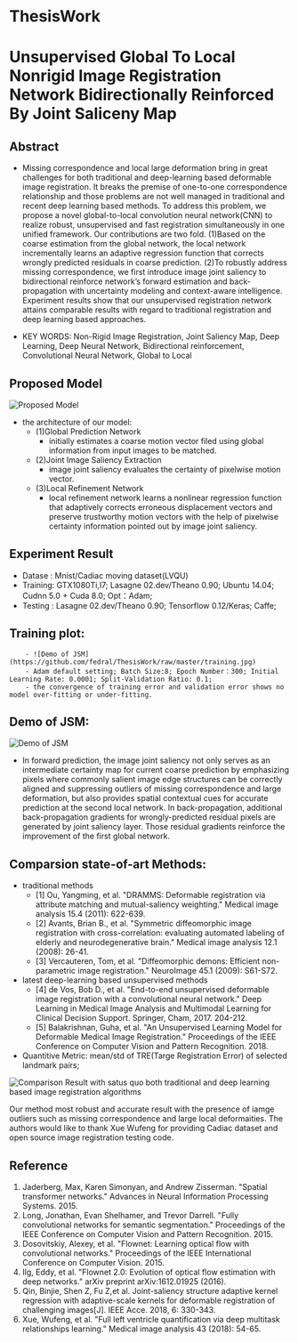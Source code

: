 # ThesisWork
# Unsupervised Global To Local Nonrigid Image Registration Network Bidirectionally Reinforced By Joint Saliceny Map

## Abstract
- Missing correspondence and local large deformation bring in great challenges for both traditional and deep-learning based deformable image registration. It breaks the premise of one-to-one correspondence relationship and those problems are not well managed in traditional and recent deep learning based methods. To address this problem, we propose a novel global-to-local convolution neural network(CNN) to realize robust, unsupervised and fast registration simultaneously in one unified framework. Our contributions are two fold. (1)Based on the coarse estimation from the global network, the local network incrementally learns an adaptive regression function that corrects wrongly predicted residuals in coarse prediction. (2)To robustly address missing correspondence, we first introduce image joint saliency to bidirectional reinforce network’s forward estimation and back-propagation with uncertainty modeling and context-aware intelligence. Experiment results show that our unsupervised registration network attains comparable results with regard to traditional registration and deep learning based approaches.

- KEY WORDS: Non-Rigid Image Registration, Joint Saliency Map, Deep Learning, Deep Neural Network, Bidirectional reinforcement, Convolutional Neural Network, Global to Local

## Proposed Model
![Proposed Model](https://github.com/fedral/ThesisWork/raw/master/model.jpg)

- the architecture of our model:
	- (1)Global Prediction Network
		- initially estimates a coarse motion vector filed using global information from input images to be matched. 
	- (2)Joint Image Saliency Extraction
		- image joint saliency evaluates the certainty of pixelwise motion vector.
	- (3)Local Refinement Network
		- local refinement network learns a nonlinear regression function that adaptively corrects erroneous displacement vectors and preserve trustworthy motion vectors with the help of pixelwise certainty information pointed out by image joint saliency. 
		
## Experiment Result
- Datase : Mnist/Cadiac moving dataset(LVQU) 
- Training: GTX1080Ti,I7; Lasagne 02.dev/Theano 0.90; Ubuntu 14.04; Cudnn 5.0 + Cuda 8.0; Opt：Adam;
- Testing : Lasagne 02.dev/Theano 0.90; Tensorflow 0.12/Keras; Caffe;
## Training plot: 
		- ![Demo of JSM](https://github.com/fedral/ThesisWork/raw/master/training.jpg)
		- Adam default setting; Batch Size:8; Epoch Number：300; Initial Learning Rate: 0.0001; Split-Validation Ratio: 0.1; 
		- the convergence of training error and validation error shows no model over-fitting or under-fitting.
## Demo of JSM: 
![Demo of JSM](https://github.com/fedral/ThesisWork/raw/master/jsm.jpg)
- In forward prediction, the image joint saliency not only serves as an intermediate certainty map for current coarse prediction by emphasizing pixels where commonly salient image edge structures can be correctly aligned and suppressing outliers of missing correspondence and large deformation, but also provides spatial contextual cues for accurate prediction at the second local network. In back-propagation, additional back-propagation gradients for wrongly-predicted residual pixels are generated by joint saliency layer. Those residual gradients reinforce the improvement of the first global network.


## Comparsion state-of-art Methods:
   - traditional methods
		- [1] Ou, Yangming, et al. "DRAMMS: Deformable registration via attribute matching and mutual-saliency weighting." Medical image analysis 15.4 (2011): 622-639.
		- [2] Avants, Brian B., et al. "Symmetric diffeomorphic image registration with cross-correlation: evaluating automated labeling of elderly and neurodegenerative brain." Medical image analysis 12.1 (2008): 26-41.
		- [3] Vercauteren, Tom, et al. "Diffeomorphic demons: Efficient non-parametric image registration." NeuroImage 45.1 (2009): S61-S72.
   - latest deep-learning based unsupervised methods
		- [4] de Vos, Bob D., et al. "End-to-end unsupervised deformable image registration with a convolutional neural network." Deep Learning in Medical Image Analysis and Multimodal Learning for Clinical Decision Support. Springer, Cham, 2017. 204-212.
		- [5] Balakrishnan, Guha, et al. "An Unsupervised Learning Model for Deformable Medical Image Registration." Proceedings of the IEEE Conference on Computer Vision and Pattern Recognition. 2018.
- Quantitive Metric: mean/std of TRE(Targe Registration Error) of selected landmark pairs; 

![Comparison Result with satus quo both traditional and deep learning based image registration algorithms](https://github.com/fedral/ThesisWork/raw/master/errorplot.jpg)

Our method most robust and accurate result with the presence of iamge outliers such as missing correspondence and large local deformaities. 
The authors would like to thank Xue Wufeng for providing Cadiac dataset and open source image registration testing code. 

## Reference
1. Jaderberg, Max, Karen Simonyan, and Andrew Zisserman. "Spatial transformer networks." Advances in Neural Information Processing Systems. 2015.
2. Long, Jonathan, Evan Shelhamer, and Trevor Darrell. "Fully convolutional networks for semantic segmentation." Proceedings of the IEEE Conference on Computer Vision and Pattern Recognition. 2015.
3. Dosovitskiy, Alexey, et al. "Flownet: Learning optical flow with convolutional networks." Proceedings of the IEEE International Conference on Computer Vision. 2015.
4. Ilg, Eddy, et al. "Flownet 2.0: Evolution of optical flow estimation with deep networks." arXiv preprint arXiv:1612.01925 (2016).
5. Qin, Binjie, Shen Z, Fu Z,et al. Joint-saliency structure adaptive kernel regression with adaptive-scale kernels for deformable registration of challenging images[J]. IEEE Acce. 2018, 6: 330-343.
6. Xue, Wufeng, et al. "Full left ventricle quantification via deep multitask relationships learning." Medical image analysis 43 (2018): 54-65.

